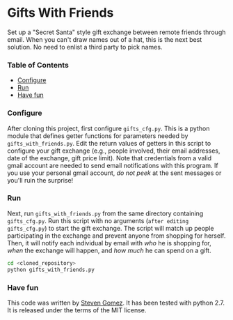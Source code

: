 Gifts With Friends
============

Set up a "Secret Santa" style gift exchange between remote friends through email. When you can't draw names out of a hat, this is the next best solution. No need to enlist a third party to pick names.

### Table of Contents
* [Configure](#configure)
* [Run](#run)
* [Have fun](#havefun)

### <a name="configure"></a>Configure
After cloning this project, first configure `gifts_cfg.py`. This is a python module that defines getter functions for parameters needed by `gifts_with_friends.py`. Edit the return values of getters in this script to configure your gift exchange (e.g., people involved, their email addresses, date of the exchange, gift price limit). Note that credentials from a valid gmail account are needed to send email notifications with this program. If you use your personal gmail account, *do not peek* at the sent messages or you'll ruin the surprise!

### <a name="run"></a>Run
Next, run `gifts_with_friends.py` from the same directory containing `gifts_cfg.py`.
Run this script with no arguments (`after editing gifts_cfg.py`) to start the gift exchange. The script will match up people participating in the exchange and prevent anyone from shopping for herself. Then, it will notify each individual by email with *who* he is shopping for, *when* the exchange will happen, and *how much* he can spend on a gift.

```bash
cd <cloned_repository>
python gifts_with_friends.py
```

### <a name="havefun"></a>Have fun
This code was written by [Steven Gomez](http://steveg.name "Steve's Homepage"). It has been tested with python 2.7. It is released under the terms of the MIT license.
